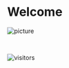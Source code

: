 # Welcome

![picture](https://raw.githubusercontent.com/saadeghi/saadeghi/master/dino.gif)

<br />

 ![visitors](https://visitor-badge.laobi.icu/badge?page_id=isaac-underwood.isaac-underwood)

<!--
**isaac-underwood/isaac-underwood** is a ✨ _special_ ✨ repository because its `README.md` (this file) appears on your GitHub profile.
